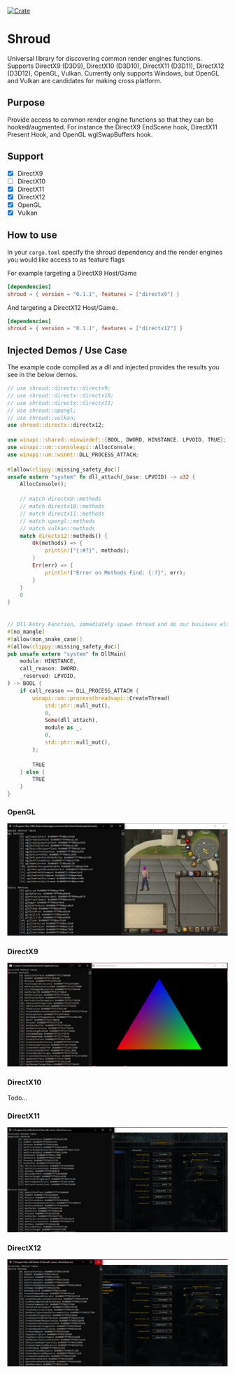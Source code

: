 [![Crate](https://img.shields.io/crates/v/shroud.svg)](https://crates.io/crates/shroud)
# Shroud
Universal library for discovering common render engines functions.
Supports DirectX9 (D3D9), DirectX10 (D3D10), DirectX11 (D3D11), DirectX12 (D3D12), OpenGL, Vulkan.
Currently only supports Windows, but OpenGL and Vulkan are candidates for making cross platform.

## Purpose
Provide access to common render engine functions so that they can be hooked/augmented.
For instance the DirectX9 EndScene hook, DirectX11 Present Hook, and OpenGL wglSwapBuffers hook.

## Support
- [x] DirectX9
- [ ] DirectX10
- [x] DirectX11
- [x] DirectX12
- [x] OpenGL
- [x] Vulkan

## How to use
In your `cargo.toml` specify the shroud dependency and the render engines you would like access to as feature flags

For example targeting a DirectX9 Host/Game
```Toml
[dependencies]
shroud = { version = "0.1.1", features = ["directx9"] }
```

And targeting a DirectX12 Host/Game..
```Toml
[dependencies]
shroud = { version = "0.1.1", features = ["directx12"] }
```

## Injected Demos / Use Case
The example code compiled as a dll and injected provides the results you see in the below demos.
```Rust
// use shroud::directx::directx9;
// use shroud::directx::directx10;
// use shroud::directx::directx11;
// use shroud::opengl;
// use shroud::vulkan;
use shroud::directx::directx12;

use winapi::shared::minwindef::{BOOL, DWORD, HINSTANCE, LPVOID, TRUE};
use winapi::um::consoleapi::AllocConsole;
use winapi::um::winnt::DLL_PROCESS_ATTACH;

#[allow(clippy::missing_safety_doc)]
unsafe extern "system" fn dll_attach(_base: LPVOID) -> u32 {
    AllocConsole();

    // match directx9::methods
    // match directx10::methods
    // match directx11::methods
    // match opengl::methods
    // match vulkan::methods
    match directx12::methods() {
        Ok(methods) => {
            println!("{:#?}", methods);
        }
        Err(err) => {
            println!("Error on Methods Find: {:?}", err);
        }
    }
    0
}


// Dll Entry Function, immediately spawn thread and do our business else where
#[no_mangle]
#[allow(non_snake_case)]
#[allow(clippy::missing_safety_doc)]
pub unsafe extern "system" fn DllMain(
    module: HINSTANCE,
    call_reason: DWORD,
    _reserved: LPVOID,
) -> BOOL {
    if call_reason == DLL_PROCESS_ATTACH {
        winapi::um::processthreadsapi::CreateThread(
            std::ptr::null_mut(),
            0,
            Some(dll_attach),
            module as _,
            0,
            std::ptr::null_mut(),
        );

        TRUE
    } else {
        TRUE
    }
}
```

### OpenGL
![OpenGL](docs/opengl.PNG)

### DirectX9
![DirectX9](docs/directx9.PNG)

### DirectX10
Todo...

### DirectX11
![DirectX11](docs/directx11.PNG)

### DirectX12
![DirectX12](docs/directx12.PNG)